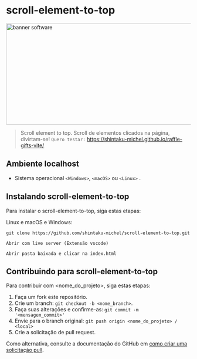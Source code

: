 # scroll-element-to-top

<img src="https://i.postimg.cc/43ymhxsc/Captura-de-Tela-2022-11-14-a-s-14-35-40.png" width="900px" height="275" alt="banner software">

> Scroll element to top. Scroll de elementos clicados na página, divirtam-se! `Quero testar:` <a href="https://shintaku-michel.github.io/raffle-gifts-vite/" target="_blank">https://shintaku-michel.github.io/raffle-gifts-vite/</a>

## Ambiente localhost
* Sistema operacional `<Windows>`, `<macOS>` ou `<Linux>` .

## Instalando scroll-element-to-top

Para instalar o scroll-element-to-top, siga estas etapas:

Linux e macOS e Windows:
```
git clone https://github.com/shintaku-michel/scroll-element-to-top.git
```
```
Abrir com live server (Extensão vscode)
```
```
Abrir pasta baixada e clicar na index.html
```

## Contribuindo para scroll-element-to-top
<!---Se o seu README for longo ou se você tiver algum processo ou etapas específicas que deseja que os contribuidores sigam, considere a criação de um arquivo CONTRIBUTING.md separado--->
Para contribuir com <nome_do_projeto>, siga estas etapas:

1. Faça um fork este repositório.
2. Crie um branch: `git checkout -b <nome_branch>`.
3. Faça suas alterações e confirme-as: `git commit -m '<mensagem_commit>'`
4. Envie para o branch original: `git push origin <nome_do_projeto> / <local>`
5. Crie a solicitação de pull request.
 
Como alternativa, consulte a documentação do GitHub em [como criar uma solicitação pull](https://help.github.com/en/github/collaborating-with-issues-and-pull-requests/creating-a-pull-request).
